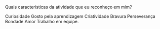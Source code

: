 Quais características da atividade que eu reconheço em mim?

Curiosidade
Gosto pela aprendizagem
Criatividade
Bravura 
Perseverança
Bondade
Amor
Trabalho em equipe.
